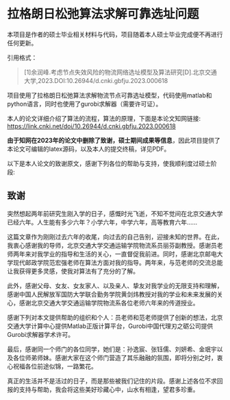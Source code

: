 # 拉格朗日松弛算法求解可靠选址问题

本项目是作者的硕士毕业相关材料与代码，项目随着本人硕士毕业完成便不再进行任何更新。

引用格式：

> [1]余润峰.考虑节点失效风险的物流网络选址模型及算法研究[D].北京交通大学,2023.DOI:10.26944/d.cnki.gbfju.2023.000618

项目使用了拉格朗日松弛算法求解物流节点可靠选址模型，代码使用matlab和python语言，同时也使用了gurobi求解器（需要许可证）。

本人的论文详细介绍了算法的流程，算法的原理，下面是本论文知网链接: https://link.cnki.net/doi/10.26944/d.cnki.gbfju.2023.000618
        
**由于知网在2023年的论文中删除了致谢，硕士期间成果等信息**，因此项目提供了本论文可编辑的latex源码，以及本人的提交终稿，详见PDF。

以下是本人论文的致谢原文，感谢下列各位的帮助与支持，使我顺利度过硕士阶段:

## 致谢
突然想起两年前研究生刚入学的日子，感慨时光飞逝，不知不觉间在北京交通大学已经六年。人生能有多少六年？小学六年，中学六年，高等教育六年……

这篇文章作为刚刚过去六年的收尾，向过去的自己告别，迎接未知的世界。在此，我衷心感谢我的导师，北京交通大学交通运输学院物流系员丽芬副教授。感谢员老师两年来对我学业的指导和生活的关心，一直督促我前进。同时，感谢北京邮电大学现代邮政学院范宏强老师在算法方面对我的指导。两年来，与范老师的交流总能让我获得更多灵感，使我对算法有了充分的了解。

此外，感谢父母、女友、女友家人、以及亲人、挚友对我学业的无限支持和理解，感谢中国人民解放军国防大学联合勤务学院黄剑炜教授对我的学业和未来发展的关心，感谢北京交通大学交通运输学院物流系各位老师六年来的传道授业。

感谢下列对本文提供帮助的组织和个人：员老师和范老师提供了创新的想法，北京交通大学计算中心提供Matlab正版计算平台，Gurobi中国代理刃之砺公司提供Gurobi求解器学术许可。

最后，感谢同一个师门的各位同学，她们是：孙逸宸、张钰儒、刘妍希、金珉宇以及各位师弟师妹。感谢大家在这个师门营造了其乐融融的氛围，即将分别之时，衷心祝福各位前途似锦，一路繁花。

真正的生活并不是活过的日子，而是那些被我们记住的片段。感谢上述各位不求回报的支持与帮助，我会将这些美好珍藏心中，山水有相逢，望君多珍重。
